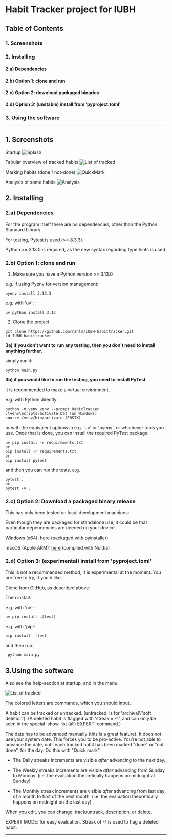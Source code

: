 # Habit Tracker project for IUBH

## Table of Contents

### 1. Screenshots
### 2. Installing
#### 2.a) Dependencies
#### 2.b) Option 1: clone and run
#### 2.c) Option 2: download packaged binaries
#### 2.d) Option 3: (unstable) install from 'pyproject.toml'
### 3. Using the software

---

## 1. Screenshots
Startup
![Splash](./screenshots/splash.png)

Tabular overview of tracked habits
![List of tracked](./screenshots/tracked.png)

Marking habits (done / not-done)
![QuickMark](./screenshots/quickmark.png)

Analysis of some habits
![Analysis](./screenshots/analysis.png)

## 2. Installing

### 2.a) Dependencies
For the program itself there are no dependencies, other than the Python Standard Library

For testing, Pytest is used (>= 8.3.3).

Python >= 3.13.0 is required, as the new syntax regarding type hints is used.

### 2.b) Option 1: clone and run
1) Make sure you have a Python version >= 3.13.0
   
e.g. if using Pyenv for version management:
 ```
pyenv install 3.13.3
```
e.g. with 'uv':
```
uv python install 3.13
```

2) Clone the project


 ```
git clone https://github.com/rzhlm/IUBH-habittracker.git
cd IUBH-habittracker
 ```
**3a) if you don't want to run any testing, then you don't need to install anything further.**

simply run it:
```
python main.py
```
**3b) if you would like to run the testing, you need to install PyTest**

it is recommended to make a virtual environment.

e.g. with Python directly:
```
python -m venv venv --prompt HabitTracker
.\venv\Scripts\activate.bat (on Windows)
source /venv/bin/activate (POSIX)
```
or with the equivalent options in e.g. 'uv' or 'pyenv', or whichever tools you use.
Once that is done, you can install the required PyTest package:
```
uv pip install -r requirements.txt
or 
pip install -r requirements.txt
or
pip install pytest
```

and then you can run the tests, e.g.
```
pytest .
or
pytest -v .
```


### 2.c) Option 2: Download a packaged binary release
This has only been tested on local development machines: 

Even though they are packaged for standalone use, it could be that particular dependencies are needed on your device.

Windows (x64): [here](https://github.com/rzhlm/IUBH-habittracker/releases/download/v1.0.0/habits-win-x64.exe) (packaged with pyinstaller)

macOS (Apple ARM): [here](https://github.com/rzhlm/IUBH-habittracker/releases/download/v1.0.0/habits-macos-arm-nuitka.bin) (compiled with Nuitka)



### 2.d) Option 3: (experimental) install from 'pyproject.toml'

This is not a recommended method, it is experimental at the moment.
You are free to try, if you'd like.


Clone from GitHub, as described above.

Then install:

e.g. with 'uv': 
```
uv pip install .[test]
```
e.g. with 'pip': 
```
pip install .[test]
```

and then run:
```
 python main.py
```

## 3.Using the software

Also see the help-section at startup, and in the menu.

![List of tracked](./screenshots/tracked.png)
        
The colored letters are commands, which you should input.

A habit can be tracked or untracked.
(untracked: is for 'archival'/'soft deletion').
(A deleted habit is flagged with 'streak = -1', and can only be
seen in the special 'show-list (all) EXPERT' command.)

The date has to be advanced manually (this is a great feature).
It does not use your system date. This forces you to be pro-active.
You're not able to advance the date, until each tracked habit has
been marked "done" or "not done", for the day.
Do this with "Quick mark".

- The Daily streaks increments are visible *after* advancing to the next day.

- The Weekly streaks increments are visible *after* advancing from Sunday to Monday.
(i.e. the evaluation theoretically happens on midnight at Sunday)

- The Monthly streak increments are visible *after* advancing from last day of 
a month to first of the next month.
(i.e. the evaluation theoretically happens on midnight on the last day)

When you edit, you can change: track/untrack, description, or delete.

EXPERT MODE: for easy evaluation. Streak of -1 is used
to flag a deleted habit.


---

